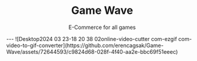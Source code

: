 <h1 align=center>Game Wave</h1>
<p align=center>E-Commerce for all games</p>
---
![Desktop2024 03 23-18 20 38 02online-video-cutter com-ezgif com-video-to-gif-converter](https://github.com/erencagsak/Game-Wave/assets/72644593/c9824d68-028f-4f40-aa2e-bbc69f51eeec)
